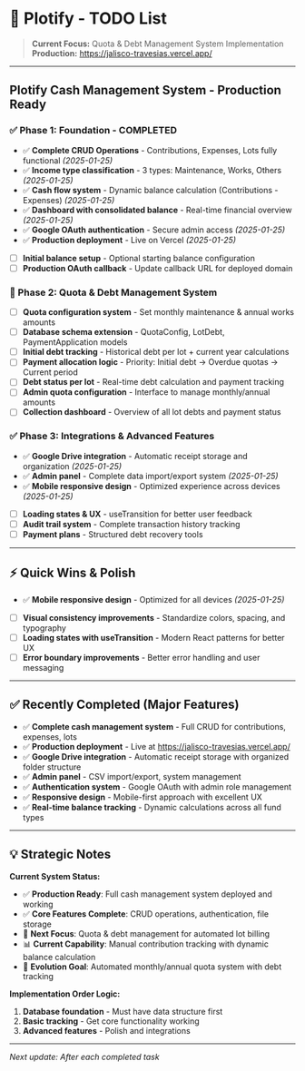 # 📝 Plotify - TODO List

> **Current Focus:** Quota & Debt Management System Implementation  
> **Production:** https://jalisco-travesias.vercel.app/

---

## Plotify Cash Management System - Production Ready

### ✅ Phase 1: Foundation - COMPLETED

- ✅ **Complete CRUD Operations** - Contributions, Expenses, Lots fully functional _(2025-01-25)_
- ✅ **Income type classification** - 3 types: Maintenance, Works, Others _(2025-01-25)_
- ✅ **Cash flow system** - Dynamic balance calculation (Contributions - Expenses) _(2025-01-25)_
- ✅ **Dashboard with consolidated balance** - Real-time financial overview _(2025-01-25)_
- ✅ **Google OAuth authentication** - Secure admin access _(2025-01-25)_
- ✅ **Production deployment** - Live on Vercel _(2025-01-25)_
- [ ] **Initial balance setup** - Optional starting balance configuration
- [ ] **Production OAuth callback** - Update callback URL for deployed domain

### 🎯 Phase 2: Quota & Debt Management System

- [ ] **Quota configuration system** - Set monthly maintenance & annual works amounts
- [ ] **Database schema extension** - QuotaConfig, LotDebt, PaymentApplication models
- [ ] **Initial debt tracking** - Historical debt per lot + current year calculations
- [ ] **Payment allocation logic** - Priority: Initial debt → Overdue quotas → Current period
- [ ] **Debt status per lot** - Real-time debt calculation and payment tracking
- [ ] **Admin quota configuration** - Interface to manage monthly/annual amounts
- [ ] **Collection dashboard** - Overview of all lot debts and payment status

### ✅ Phase 3: Integrations & Advanced Features

- ✅ **Google Drive integration** - Automatic receipt storage and organization _(2025-01-25)_
- ✅ **Admin panel** - Complete data import/export system _(2025-01-25)_
- ✅ **Mobile responsive design** - Optimized experience across devices _(2025-01-25)_
- [ ] **Loading states & UX** - useTransition for better user feedback
- [ ] **Audit trail system** - Complete transaction history tracking
- [ ] **Payment plans** - Structured debt recovery tools

---

## ⚡ **Quick Wins & Polish**

- ✅ **Mobile responsive design** - Optimized for all devices _(2025-01-25)_
- [ ] **Visual consistency improvements** - Standardize colors, spacing, and typography
- [ ] **Loading states with useTransition** - Modern React patterns for better UX
- [ ] **Error boundary improvements** - Better error handling and user messaging

---

## ✅ **Recently Completed (Major Features)**

- ✅ **Complete cash management system** - Full CRUD for contributions, expenses, lots
- ✅ **Production deployment** - Live at https://jalisco-travesias.vercel.app/
- ✅ **Google Drive integration** - Automatic receipt storage with organized folder structure
- ✅ **Admin panel** - CSV import/export, system management
- ✅ **Authentication system** - Google OAuth with admin role management
- ✅ **Responsive design** - Mobile-first approach with excellent UX
- ✅ **Real-time balance tracking** - Dynamic calculations across all fund types

---

## 💡 **Strategic Notes**

**Current System Status:**

- ✅ **Production Ready**: Full cash management system deployed and working
- ✅ **Core Features Complete**: CRUD operations, authentication, file storage
- 🎯 **Next Focus**: Quota & debt management for automated lot billing
- 📊 **Current Capability**: Manual contribution tracking with dynamic balance calculation
- 🔄 **Evolution Goal**: Automated monthly/annual quota system with debt tracking

**Implementation Order Logic:**

1. **Database foundation** - Must have data structure first
2. **Basic tracking** - Get core functionality working
3. **Advanced features** - Polish and integrations

---

_Next update: After each completed task_
